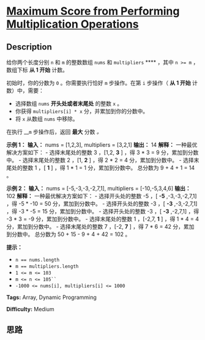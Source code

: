 # [Maximum Score from Performing Multiplication Operations][title]

## Description

给你两个长度分别 `n` 和 `m` 的整数数组 `nums` 和 `multipliers` **** ，其中 `n >= m` ，数组下标 **从 1
开始** 计数。

初始时，你的分数为 `0` 。你需要执行恰好 `m` 步操作。在第 `i` 步操作（ **从 1 开始** 计数）中，需要：

  * 选择数组 `nums` **开头处或者末尾处** 的整数 `x` 。
  * 你获得 `multipliers[i] * x` 分，并累加到你的分数中。
  * 将 `x` 从数组 `nums` 中移除。

在执行 __`m` 步操作后，返回 **最大** 分数 _。_

**示例 1：**
            **输入：** nums = [1,2,3], multipliers = [3,2,1]    **输出：** 14    **解释：** 一种最优解决方案如下：    - 选择末尾处的整数 3 ，[1,2, **3** ] ，得 3 * 3 = 9 分，累加到分数中。    - 选择末尾处的整数 2 ，[1, **2** ] ，得 2 * 2 = 4 分，累加到分数中。    - 选择末尾处的整数 1 ，[ **1** ] ，得 1 * 1 = 1 分，累加到分数中。    总分数为 9 + 4 + 1 = 14 。

**示例 2：**
            **输入：** nums = [-5,-3,-3,-2,7,1], multipliers = [-10,-5,3,4,6]    **输出：** 102    **解释：** 一种最优解决方案如下：    - 选择开头处的整数 -5 ，[ **-5** ,-3,-3,-2,7,1] ，得 -5 * -10 = 50 分，累加到分数中。    - 选择开头处的整数 -3 ，[ **-3** ,-3,-2,7,1] ，得 -3 * -5 = 15 分，累加到分数中。    - 选择开头处的整数 -3 ，[ **-3** ,-2,7,1] ，得 -3 * 3 = -9 分，累加到分数中。    - 选择末尾处的整数 1 ，[-2,7, **1** ] ，得 1 * 4 = 4 分，累加到分数中。    - 选择末尾处的整数 7 ，[-2, **7** ] ，得 7 * 6 = 42 分，累加到分数中。    总分数为 50 + 15 - 9 + 4 + 42 = 102 。    

**提示：**

  * `n == nums.length`
  * `m == multipliers.length`
  * `1 <= m <= 103`
  * `m <= n <= 105`` `
  * `-1000 <= nums[i], multipliers[i] <= 1000`


**Tags:** Array, Dynamic Programming

**Difficulty:** Medium

## 思路

[title]: https://leetcode-cn.com/problems/maximum-score-from-performing-multiplication-operations
